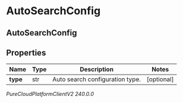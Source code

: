 # AutoSearchConfig

## AutoSearchConfig

## Properties

|Name | Type | Description | Notes|
|------------ | ------------- | ------------- | -------------|
| **type** | str | Auto search configuration type. | [optional] |



_PureCloudPlatformClientV2 240.0.0_
